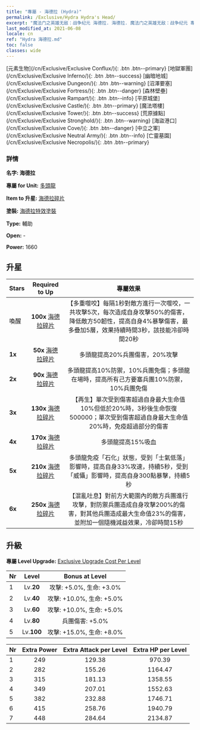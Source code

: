 ```yaml
---
title: "專屬 - 海德拉 (Hydra)"
permalink: /Exclusive/Hydra Hydra's Head/
excerpt: "魔法门之英雄无敌：战争纪元 海德拉. 海德拉. 魔法门之英雄无敌：战争纪元 專屬 海德拉. 多頭龍 專屬."
last_modified_at: 2021-06-08
locale: cn
ref: "Hydra 海德拉.md"
toc: false
classes: wide
---
```

 [元素生物](/cn/Exclusive/Exclusive Conflux/){: .btn .btn--primary} [地獄軍團](/cn/Exclusive/Exclusive Inferno/){: .btn .btn--success} [幽暗地城](/cn/Exclusive/Exclusive Dungeon/){: .btn .btn--warning} [沼澤要塞](/cn/Exclusive/Exclusive Fortress/){: .btn .btn--danger} [森林壁壘](/cn/Exclusive/Exclusive Rampart/){: .btn .btn--info} [平原城堡](/cn/Exclusive/Exclusive Castle/){: .btn .btn--primary} [魔法塔樓](/cn/Exclusive/Exclusive Tower/){: .btn .btn--success} [荒原據點](/cn/Exclusive/Exclusive Stronghold/){: .btn .btn--warning} [海盜港口](/cn/Exclusive/Exclusive Cove/){: .btn .btn--danger} [中立之軍](/cn/Exclusive/Exclusive Neutral Army/){: .btn .btn--info} [亡靈墓園](/cn/Exclusive/Exclusive Necropolis/){: .btn .btn--primary} 

### 詳情
 **名字: 海德拉** 

 **專屬 for Unit:** [多頭龍](/cn/units/Hydra/) 

 **Item to 升星:** [海德拉碎片](/cn/Items/con_997/)

 **塗裝:** [海德拉特效塗裝](/cn/Items/con_665/)

 **Type:** 輔助

 **Open:** -

 **Power:** 1660

## 升星

  |     Stars    |  Required to Up | 專屬效果 |
  |:-------------|:---------------:|:---------------:|
  |  喚醒  | **100x** [海德拉碎片](/cn/Items/con_997/) | 【多重噬咬】每隔1秒對敵方進行一次噬咬，一共攻擊5次，每次造成自身攻擊50%的傷害，降低敵方50韌性，提高自身4%暴擊傷害，最多疊加5層，效果持續時間3秒，該技能冷卻時間20秒 |
  | **1x** <i class="fas fa-star"/> | **50x** [海德拉碎片](/cn/Items/con_997/) | 多頭龍提高20%兵團傷害，20%攻擊 |
  | **2x** <i class="fas fa-star"/> | **90x** [海德拉碎片](/cn/Items/con_997/) | 多頭龍提高10%防禦，10%兵團免傷；多頭龍在場時，提高所有己方要塞兵團10%防禦，10%兵團免傷 |
  | **3x** <i class="fas fa-star"/> | **130x** [海德拉碎片](/cn/Items/con_997/) | 【再生】單次受到傷害超過自身最大生命值10%但低於20%時，3秒後生命恢復500000；單次受到傷害超過自身最大生命值20%時，免疫超過部分的傷害 |
  | **4x** <i class="fas fa-star"/> | **170x** [海德拉碎片](/cn/Items/con_997/) | 多頭龍提高15%吸血 |
  | **5x** <i class="fas fa-star"/> | **210x** [海德拉碎片](/cn/Items/con_997/) | 多頭龍免疫「石化」狀態，受到「士氣低落」影響時，提高自身33%攻速，持續5秒，受到「威懾」影響時，提高自身300點暴擊，持續5秒 |
  | **6x** <i class="fas fa-star"/> | **250x** [海德拉碎片](/cn/Items/con_997/) | 【混亂吐息】對前方大範圍內的敵方兵團進行攻擊，對防禦兵團造成自身攻擊200%的傷害，對其他兵團造成最大生命值23%的傷害，並附加一個隨機減益效果，冷卻時間15秒 |


## 升級
 **專屬 Level Upgrade:** [Exclusive Upgrade Cost Per Level](/Exclusive/ExclusiveUpgradeCostPerLevel/)

  |  Nr  |   Level  | Bonus at Level |
  |:-----|:--------:|:--------------:|
  | 1 | Lv.**20** | 攻擊: +5.0%, 生命: +3.0% |
  | 2 | Lv.**40** | 攻擊: +10.0%, 生命: +5.0% |
  | 3 | Lv.**60** | 攻擊: +10.0%, 生命: +5.0% |
  | 4 | Lv.**80** | 兵團傷害: +5.0% |
  | 5 | Lv.**100** | 攻擊: +15.0%, 生命: +8.0% |


  |  Nr  |  Extra Power | Extra Attack per Level | Extra HP per Level |
  |:-----|:--------:|:--------:|:--------:|
  | 1 | 249 | 129.38 | 970.39 |
  | 2 | 282 | 155.26 | 1164.47 |
  | 3 | 315 | 181.13 | 1358.55 |
  | 4 | 349 | 207.01 | 1552.63 |
  | 5 | 382 | 232.88 | 1746.71 |
  | 6 | 415 | 258.76 | 1940.79 |
  | 7 | 448 | 284.64 | 2134.87 |


